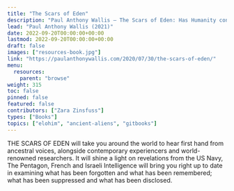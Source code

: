 ```yaml
---
title: "The Scars of Eden"
description: "Paul Anthony Wallis — The Scars of Eden: Has Humanity confused the idea of God with memories of ET contact? (2021)"
lead: "Paul Anthony Wallis (2021)"
date: 2022-09-20T00:00:00+00:00
lastmod: 2022-09-20T00:00:00+00:00
draft: false
images: ["resources-book.jpg"]
link: "https://paulanthonywallis.com/2020/07/30/the-scars-of-eden/"
menu:
  resources:
    parent: "browse"
weight: 315
toc: false
pinned: false
featured: false
contributors: ["Zara Zinsfuss"]
types: ["Books"]
topics: ["elohim", "ancient-aliens", "gitbooks"]
---
```


THE SCARS OF EDEN will take you around the world to hear first hand from ancestral voices, alongside contemporary experiencers and world-renowned researchers. It will shine a light on revelations from the US Navy, The Pentagon, French and Israeli Intelligence will bring you right up to date in examining what has been forgotten and what has been remembered; what has been suppressed and what has been disclosed.
